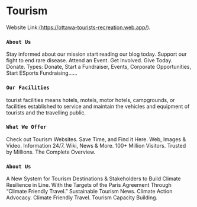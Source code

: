 # Tourism

 Website Link:(https://ottawa-tourists-recreation.web.app/).

### `About Us`
Stay informed about our mission start reading our blog today. Support our fight to end rare disease. Attend an Event. Get Involved. Give Today. Donate. Types: Donate, Start a Fundraiser, Events, Corporate Opportunities, Start ESports Fundraising......

### `Our Facilities`
tourist facilities means hotels, motels, motor hotels, campgrounds, or facilities established to service and maintain the vehicles and equipment of tourists and the travelling public.

### `What We Offer`
Check out Tourism Websites. Save Time, and Find it Here. Web, Images & Video. Information 24/7. Wiki, News & More. 100+ Million Visitors. Trusted by Millions. The Complete Overview.

### `About Us`
A New System for Tourism Destinations & Stakeholders to Build Climate Resilience in Line. With the Targets of the Paris Agreement Through “Climate Friendly Travel.” Sustainable Tourism News. Climate Action Advocacy. Climate Friendly Travel. Tourism Capacity Building.
